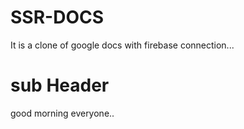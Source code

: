 # SSR-DOCS

It is a clone of google docs with firebase connection...

# sub Header

good morning everyone..
